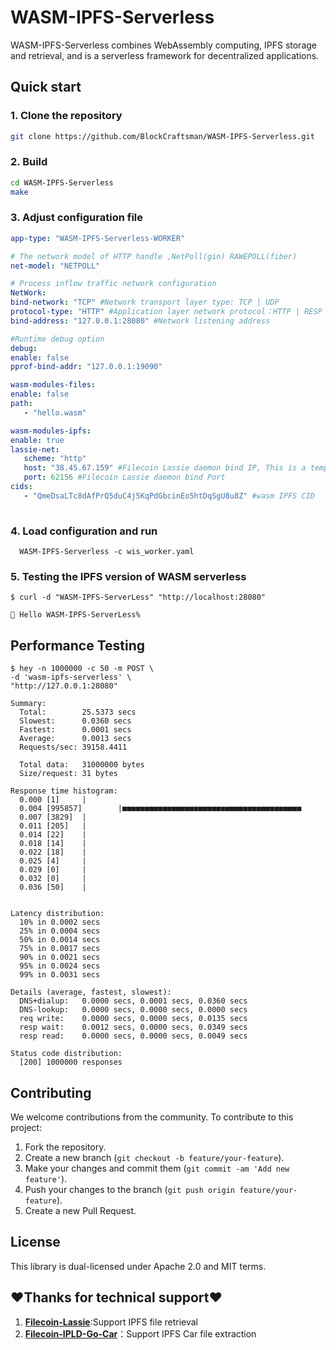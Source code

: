 # WASM-IPFS-Serverless

WASM-IPFS-Serverless combines WebAssembly computing, IPFS storage and retrieval, and is a serverless framework for decentralized applications.

## Quick start

### 1. Clone the repository
   ```bash
   git clone https://github.com/BlockCraftsman/WASM-IPFS-Serverless.git
   ```

### 2. Build
   ```bash
   cd WASM-IPFS-Serverless
   make
   ```
### 3. Adjust configuration file
   ```yaml
   app-type: "WASM-IPFS-Serverless-WORKER"

   # The network model of HTTP handle ,NetPoll(gin) RAWEPOLL(fiber)
   net-model: "NETPOLL"

   # Process inflow traffic network configuration
   NetWork:
   bind-network: "TCP" #Network transport layer type: TCP | UDP 
   protocol-type: "HTTP" #Application layer network protocol：HTTP | RESP | QUIC
   bind-address: "127.0.0.1:28080" #Network listening address

   #Runtime debug option
   debug:
   enable: false
   pprof-bind-addr: "127.0.0.1:19090"

   wasm-modules-files:
   enable: false
   path:
      - "hello.wasm"

   wasm-modules-ipfs:
   enable: true
   lassie-net:
      scheme: "http"
      host: "38.45.67.159" #Filecoin Lassie daemon bind IP, This is a temporarily available address. When it is unavailable, please visit to install and run daemon. (https://github.com/filecoin-project/lassie?tab=readme-ov-file#http-api)
      port: 62156 #Filecoin Lassie daemon bind Port
   cids:
      - "QmeDsaLTc8dAfPrQ5duC4j5KqPdGbcinEo5htDqSgU8u8Z" #wasm IPFS CID
      
   ```
### 4. Load configuration and run
 ```shell
   WASM-IPFS-Serverless -c wis_worker.yaml
 ```

### 5. Testing the IPFS version of WASM serverless

```shell
$ curl -d "WASM-IPFS-ServerLess" "http://localhost:28080"

👋 Hello WASM-IPFS-ServerLess%

```

## Performance Testing

```shell
$ hey -n 1000000 -c 50 -m POST \ 
-d 'wasm-ipfs-serverless' \
"http://127.0.0.1:28080"

Summary:
  Total:        25.5373 secs
  Slowest:      0.0360 secs
  Fastest:      0.0001 secs
  Average:      0.0013 secs
  Requests/sec: 39158.4411
  
  Total data:   31000000 bytes
  Size/request: 31 bytes

Response time histogram:
  0.000 [1]     |
  0.004 [995857]        |■■■■■■■■■■■■■■■■■■■■■■■■■■■■■■■■■■■■■■■■
  0.007 [3829]  |
  0.011 [205]   |
  0.014 [22]    |
  0.018 [14]    |
  0.022 [18]    |
  0.025 [4]     |
  0.029 [0]     |
  0.032 [0]     |
  0.036 [50]    |


Latency distribution:
  10% in 0.0002 secs
  25% in 0.0004 secs
  50% in 0.0014 secs
  75% in 0.0017 secs
  90% in 0.0021 secs
  95% in 0.0024 secs
  99% in 0.0031 secs

Details (average, fastest, slowest):
  DNS+dialup:   0.0000 secs, 0.0001 secs, 0.0360 secs
  DNS-lookup:   0.0000 secs, 0.0000 secs, 0.0000 secs
  req write:    0.0000 secs, 0.0000 secs, 0.0135 secs
  resp wait:    0.0012 secs, 0.0000 secs, 0.0349 secs
  resp read:    0.0000 secs, 0.0000 secs, 0.0049 secs

Status code distribution:
  [200] 1000000 responses
```

## Contributing

We welcome contributions from the community. To contribute to this project:

1. Fork the repository.
2. Create a new branch (`git checkout -b feature/your-feature`).
3. Make your changes and commit them (`git commit -am 'Add new feature'`).
4. Push your changes to the branch (`git push origin feature/your-feature`).
5. Create a new Pull Request.

## License

This library is dual-licensed under Apache 2.0 and MIT terms.

## ❤️Thanks for technical support❤️
1. [**Filecoin-Lassie**](https://github.com/filecoin-project/lassie/):Support IPFS file retrieval
2. [**Filecoin-IPLD-Go-Car**](https://github.com/ipld/go-car)：Support IPFS Car file extraction

